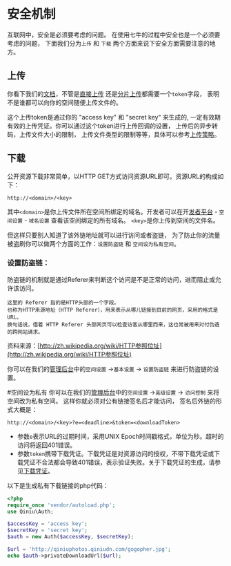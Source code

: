 # 安全机制
互联网中，安全是必须要考虑的问题。 在使用七牛的过程中安全也是一个必须要考虑的问题， 下面我们分为`上传` 和 `下载` 两个方面来说下安全方面需要注意的地方。

## 上传
你看下我们的[文档](http://developer.qiniu.com/docs/v6/api/reference/up/)，不管是[直接上传](http://developer.qiniu.com/docs/v6/api/overview/up/form-upload.html) 还是[分片上传](http://developer.qiniu.com/docs/v6/api/overview/up/chunked-upload.html)都需要一个`token`字段， 表明不是谁都可以向你的空间随便上传文件的。

这个上传token是通过你的 "access key" 和 "secret key" 来生成的, 一定有效期有效的上传凭证。你可以通过这个token进行上传回调的设置， 上传后的异步转码，上传文件大小的限制， 上传文件类型的限制等等，具体可以参考[上传策略](http://developer.qiniu.com/docs/v6/api/reference/security/put-policy.html)。



## 下载
公开资源下载非常简单，以HTTP GET方式访问资源URL即可。资源URL的构成如下：

```
http://<domain>/<key>
```
其中`<domain>`是你上传文件所在空间所绑定的域名。开发者可以在开[发者平台](https://portal.qiniu.com/) - `空间设置` - `域名设置` 查看该空间绑定的所有域名。
`<key>`是你上传到空间的文件名。

但这样只要别人知道了该外链地址就可以进行访问或者盗链， 为了防止你的流量被盗刷你可以做两个方面的工作：`设置防盗链` 和 `空间设为私有空间`。

### 设置防盗链：
防盗链的机制就是通过Referer来判断这个访问是不是正常的访问，进而阻止或允许该访问。

```
这里的 Referer 指的是HTTP头部的一个字段。
也称为HTTP来源地址（HTTP Referer），用来表示从哪儿链接到目前的网页，采用的格式是URL。
换句话说，借着 HTTP Referer 头部网页可以检查访客从哪里而来，这也常被用来对付伪造的跨网站请求。
```
资料来源：[http://zh.wikipedia.org/wiki/HTTP参照位址](http://zh.wikipedia.org/wiki/HTTP参照位址)

你可以在我们的[管理后台]()中的`空间设置` ->`基本设置` -> `设置防盗链` 来进行防盗链的设置。

#空间设为私有
你可以在我们的[管理后台](https://portal.qiniu.com/)中的`空间设置` ->`高级设置` -> `访问控制` 来将空间改为私有空间。
这样你就必须对公有链接签名后才能访问， 签名后外链的形式大概是：

```
http://<domain>/<key>?e=<deadline>&token=<downloadToken>
```

* 参数`e`表示URL的过期时间，采用UNIX Epoch时间戳格式，单位为秒。超时的访问将返回401错误。
* 参数`token`携带下载凭证。下载凭证是对资源访问的授权，不带下载凭证或下载凭证不合法都会导致401错误，表示验证失败。关于下载凭证的生成，请参见[下载凭证](http://developer.qiniu.com/docs/v6/api/reference/security/download-token.html)。

以下是生成私有下载链接的php代码：

```php
<?php
require_once 'vendor/autoload.php';
use Qiniu\Auth;

$accessKey = 'access key';
$secretKey = 'secret key';
$auth = new Auth($accessKey, $secretKey);

$url = 'http://qiniuphotos.qiniudn.com/gogopher.jpg';
echo $auth->privateDownloadUrl($url);

```
